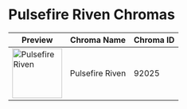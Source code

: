 # Pulsefire Riven Chromas

| Preview | Chroma Name | Chroma ID |
|---|---|---|
| <img src='https://raw.communitydragon.org/latest/plugins/rcp-be-lol-game-data/global/default/v1/champion-chroma-images/92/92025.png' alt='Pulsefire Riven' width='100'> | Pulsefire Riven | 92025 |
